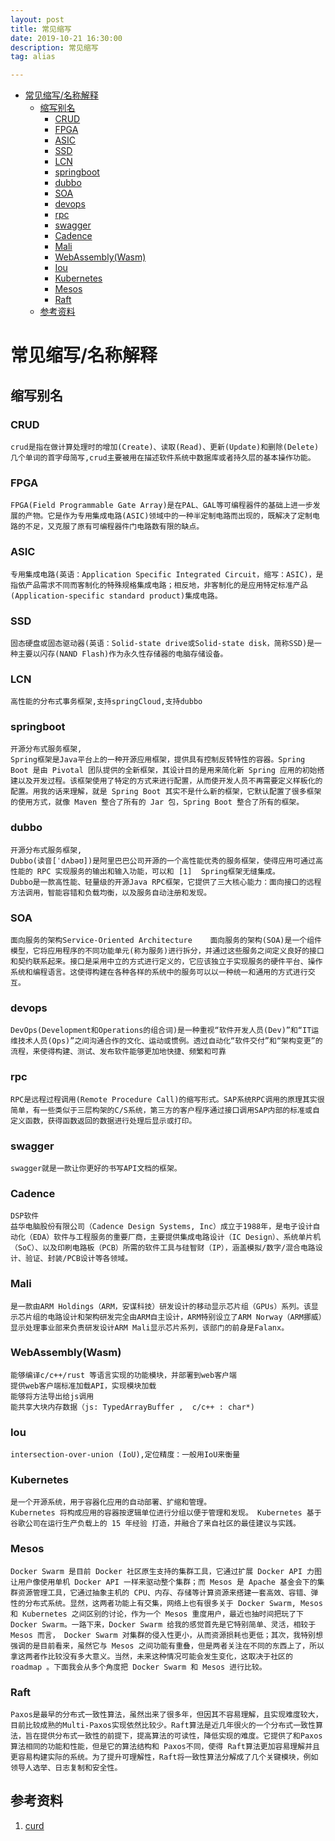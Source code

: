 ```yaml
---
layout: post
title: 常见缩写
date: 2019-10-21 16:30:00
description: 常见缩写
tag: alias

---
```

- [常见缩写/名称解释](#常见缩写名称解释)
	- [缩写别名](#缩写别名)
		- [CRUD](#crud)
		- [FPGA](#fpga)
		- [ASIC](#asic)
		- [SSD](#ssd)
		- [LCN](#lcn)
		- [springboot](#springboot)
		- [dubbo](#dubbo)
		- [SOA](#soa)
		- [devops](#devops)
		- [rpc](#rpc)
		- [swagger](#swagger)
		- [Cadence](#cadence)
		- [Mali](#mali)
		- [WebAssembly(Wasm)](#webassemblywasm)
		- [Iou](#iou)
		- [Kubernetes](#kubernetes)
		- [Mesos](#mesos)
		- [Raft](#raft)
	- [参考资料](#参考资料)

# 常见缩写/名称解释
## 缩写别名
### CRUD  
    crud是指在做计算处理时的增加(Create)、读取(Read)、更新(Update)和删除(Delete)几个单词的首字母简写,crud主要被用在描述软件系统中数据库或者持久层的基本操作功能。
### FPGA
	FPGA(Field Programmable Gate Array)是在PAL、GAL等可编程器件的基础上进一步发展的产物。它是作为专用集成电路(ASIC)领域中的一种半定制电路而出现的，既解决了定制电路的不足，又克服了原有可编程器件门电路数有限的缺点。
### ASIC
	专用集成电路(英语：Application Specific Integrated Circuit，缩写：ASIC)，是指依产品需求不同而客制化的特殊规格集成电路；相反地，非客制化的是应用特定标准产品(Application-specific standard product)集成电路。
### SSD
	固态硬盘或固态驱动器(英语：Solid-state drive或Solid-state disk，简称SSD)是一种主要以闪存(NAND Flash)作为永久性存储器的电脑存储设备。
### LCN
	高性能的分布式事务框架,支持springCloud,支持dubbo
### springboot
	开源分布式服务框架,
	Spring框架是Java平台上的一种开源应用框架，提供具有控制反转特性的容器。Spring Boot 是由 Pivotal 团队提供的全新框架，其设计目的是用来简化新 Spring 应用的初始搭建以及开发过程。该框架使用了特定的方式来进行配置，从而使开发人员不再需要定义样板化的配置。用我的话来理解，就是 Spring Boot 其实不是什么新的框架，它默认配置了很多框架的使用方式，就像 Maven 整合了所有的 Jar 包，Spring Boot 整合了所有的框架。
### dubbo
	开源分布式服务框架,
	Dubbo(读音[ˈdʌbəʊ])是阿里巴巴公司开源的一个高性能优秀的服务框架，使得应用可通过高性能的 RPC 实现服务的输出和输入功能，可以和 [1]  Spring框架无缝集成。
	Dubbo是一款高性能、轻量级的开源Java RPC框架，它提供了三大核心能力：面向接口的远程方法调用，智能容错和负载均衡，以及服务自动注册和发现。
### SOA
	面向服务的架构Service-Oriented Architecture	面向服务的架构(SOA)是一个组件模型，它将应用程序的不同功能单元(称为服务)进行拆分，并通过这些服务之间定义良好的接口和契约联系起来。接口是采用中立的方式进行定义的，它应该独立于实现服务的硬件平台、操作系统和编程语言。这使得构建在各种各样的系统中的服务可以以一种统一和通用的方式进行交互。
### devops
  	DevOps(Development和Operations的组合词)是一种重视“软件开发人员(Dev)”和“IT运维技术人员(Ops)”之间沟通合作的文化、运动或惯例。透过自动化“软件交付”和“架构变更”的流程，来使得构建、测试、发布软件能够更加地快捷、频繁和可靠
### rpc
	RPC是远程过程调用(Remote Procedure Call)的缩写形式。SAP系统RPC调用的原理其实很简单，有一些类似于三层构架的C/S系统，第三方的客户程序通过接口调用SAP内部的标准或自定义函数，获得函数返回的数据进行处理后显示或打印。
### swagger
	swagger就是一款让你更好的书写API文档的框架。
### Cadence
	DSP软件
	益华电脑股份有限公司（Cadence Design Systems, Inc）成立于1988年，是电子设计自动化（EDA）软件与工程服务的重要厂商，主要提供集成电路设计（IC Design）、系统单片机（SoC）、以及印刷电路板（PCB）所需的软件工具与硅智财（IP），涵盖模拟/数字/混合电路设计、验证、封装/PCB设计等各领域。
### Mali
 	是一款由ARM Holdings（ARM，安谋科技）研发设计的移动显示芯片组（GPUs）系列。该显示芯片组的电路设计和架构研发完全由ARM自主设计，ARM特别设立了ARM Norway（ARM挪威）显示处理事业部来负责研发设计ARM Mali显示芯片系列，该部门的前身是Falanx。
### WebAssembly(Wasm)
	能够编译c/c++/rust 等语言实现的功能模块，并部署到web客户端
	提供web客户端标准加载API，实现模块加载
	能够将方法导出给js调用
	能共享大块内存数据（js: TypedArrayBuffer ,  c/c++ : char*)
### Iou
	intersection-over-union (IoU),定位精度：一般用IoU来衡量
### Kubernetes
	是一个开源系统，用于容器化应用的自动部署、扩缩和管理。
	Kubernetes 将构成应用的容器按逻辑单位进行分组以便于管理和发现。 Kubernetes 基于 谷歌公司在运行生产负载上的 15 年经验 打造，并融合了来自社区的最佳建议与实践。
### Mesos
	Docker Swarm 是目前 Docker 社区原生支持的集群工具，它通过扩展 Docker API 力图让用户像使用单机 Docker API 一样来驱动整个集群；而 Mesos 是 Apache 基金会下的集群资源管理工具，它通过抽象主机的 CPU、内存、存储等计算资源来搭建一套高效、容错、弹性的分布式系统。显然，这两者功能上有交集，网络上也有很多关于 Docker Swarm, Mesos 和 Kubernetes 之间区别的讨论，作为一个 Mesos 重度用户，最近也抽时间把玩了下 Docker Swarm。一路下来，Docker Swarm 给我的感觉首先是它特别简单、灵活，相较于 Mesos 而言， Docker Swarm 对集群的侵入性更小，从而资源损耗也更低；其次，我特别想强调的是目前看来，虽然它与 Mesos 之间功能有重叠，但是两者关注在不同的东西上了，所以拿这两者作比较没有多大意义。当然，未来这种情况可能会发生变化，这取决于社区的 roadmap 。下面我会从多个角度把 Docker Swarm 和 Mesos 进行比较。
### Raft
	Paxos是最早的分布式一致性算法，虽然出来了很多年，但因其不容易理解，且实现难度较大，目前比较成熟的Multi-Paxos实现依然比较少。Raft算法是近几年很火的一个分布式一致性算法，旨在提供分布式一致性的前提下，提高算法的可读性，降低实现的难度。它提供了和Paxos算法相同的功能和性能，但是它的算法结构和 Paxos不同，使得 Raft算法更加容易理解并且更容易构建实际的系统。为了提升可理解性，Raft将一致性算法分解成了几个关键模块，例如领导人选举、日志复制和安全性。
	
## 参考资料
1. [curd](https://baike.baidu.com/item/CRUD)